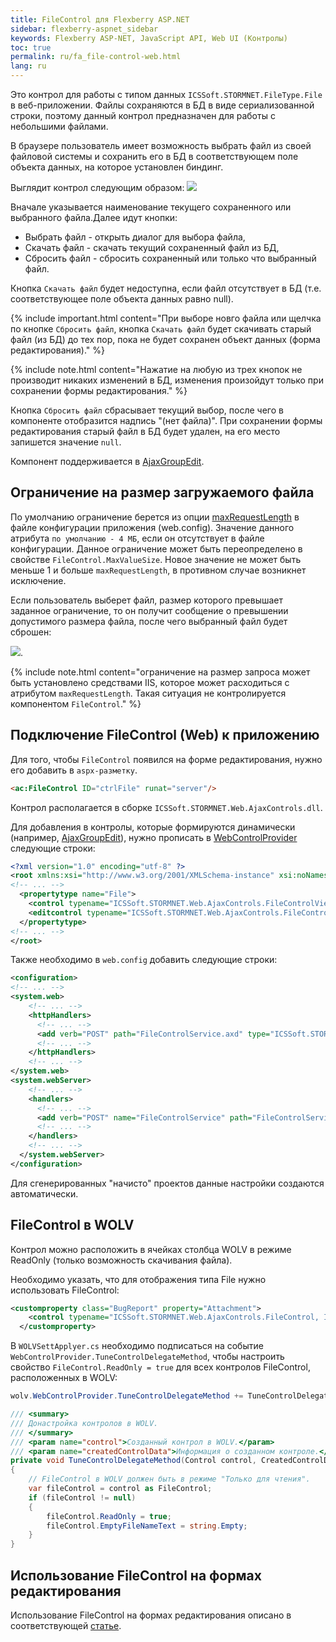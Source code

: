 ```yaml
---
title: FileControl для Flexberry ASP.NET
sidebar: flexberry-aspnet_sidebar
keywords: Flexberry ASP-NET, JavaScript API, Web UI (Контролы)
toc: true
permalink: ru/fa_file-control-web.html
lang: ru
---
```


Это контрол для работы с типом данных `ICSSoft.STORMNET.FileType.File` в веб-приложении. Файлы сохраняются в БД в виде сериализованной 
строки, поэтому данный контрол предназначен для работы с небольшими файлами.

В браузере пользователь имеет возможность выбрать файл из своей файловой системы и сохранить его в БД в соответствующем поле объекта данных, на которое установлен биндинг.

Выглядит контрол следующим образом:
![](/images/pages/products/flexberry-aspnet/aspnet/file-control.png)

Вначале указывается наименование текущего сохраненного или выбранного файла.Далее идут кнопки: 

* Выбрать файл - открыть диалог для выбора файла,
* Скачать файл - скачать текущий сохраненный файл из БД,
* Сбросить файл - сбросить сохраненный или только что выбранный файл.

Кнопка `Скачать файл` будет недоступна, если файл отсутствует в БД (т.е. соответствующее поле объекта данных равно null).

{% include important.html content="При выборе новго файла или щелчка по кнопке `Сбросить файл`, кнопка `Скачать файл` будет скачивать старый файл (из БД) до тех пор, пока не будет сохранен объект данных (форма редактирования)." %}

{% include note.html content="Нажатие на любую из трех кнопок не производит никаких изменений в БД, изменения произойдут только при сохранении формы редактирования." %}

Кнопка `Сбросить файл` сбрасывает текущий выбор, после чего в компоненте отобразится надпись "(нет файла)". При сохранении формы редактирования старый файл в БД будет удален, на его место запишется значение `null`.

Компонент поддерживается в [AjaxGroupEdit](fa_ajax-group-edit.html).

## Ограничение на размер загружаемого файла

По умолчанию ограничение берется из опции [maxRequestLength](https://msdn.microsoft.com/en-us/library/e1f13641(v=vs.100).aspx) в файле конфигурации приложения (web.config). Значение данного атрибута `по умолчанию - 4 МБ`, если он отсутствует в файле конфигурации.
Данное ограничение может быть переопределено в свойстве `FileControl.MaxValueSize`. Новое значение не может быть меньше 1 и больше `maxRequestLength`, в противном случае возникнет исключение.

Если пользователь выберет файл, размер которого превышает заданное ограничение, то он получит сообщение о превышении допустимого размера файла, после чего выбранный файл будет сброшен: 

![](/images/pages/products/flexberry-aspnet/aspnet/file-control-max-file-size.png).

{% include note.html content="ограничение на размер запроса может быть установлено средствами IIS, которое может расходиться с атрибутом `maxRequestLength`. Такая ситуация не контролируется компонентом `FileControl`." %}

## Подключение FileControl (Web) к приложению

Для того, чтобы `FileControl` появился на форме редактирования, нужно его добавить в `aspx-разметку`. 

```html
<ac:FileControl ID="ctrlFile" runat="server"/>
```

Контрол располагается в сборке `ICSSoft.STORMNET.Web.AjaxControls.dll`.

Для добавления в контролы, которые формируются динамически (например, [AjaxGroupEdit](fa_ajax-group-edit.html)), нужно прописать в [WebControlProvider](fa_web-control-provider.html) следующие строки:

```xml
<?xml version="1.0" encoding="utf-8" ?>
<root xmlns:xsi="http://www.w3.org/2001/XMLSchema-instance" xsi:noNamespaceSchemaLocation="WebControlProvider.xsd">
<!-- ... -->
  <propertytype name="File">
    <control typename="ICSSoft.STORMNET.Web.AjaxControls.FileControlView, ICSSoft.STORMNET.Web.AjaxControls" property="Value" codefile=""/>
    <editcontrol typename="ICSSoft.STORMNET.Web.AjaxControls.FileControl, ICSSoft.STORMNET.Web.AjaxControls" property="Value" codefile=""/>
  </propertytype>
<!-- ... -->
</root>
```

Также необходимо в `web.config` добавить следующие строки:

```xml
<configuration>
<!-- ... -->
<system.web>
    <!-- ... -->
    <httpHandlers>
      <!-- ... -->
      <add verb="POST" path="FileControlService.axd" type="ICSSoft.STORMNET.Web.HttpHandlers.FileControlHandler" validate="false" />
      <!-- ... -->
    </httpHandlers>
    <!-- ... -->
</system.web>
<system.webServer>
    <!-- ... -->
    <handlers>
      <!-- ... -->
      <add verb="POST" name="FileControlService" path="FileControlService.axd" type="ICSSoft.STORMNET.Web.HttpHandlers.FileControlHandler" resourceType="Unspecified" preCondition="integratedMode" />
      <!-- ... -->
    </handlers>
    <!-- ... -->
  </system.webServer>
</configuration>
```

Для сгенерированных "начисто" проектов данные настройки создаются автоматически.

## FileControl в WOLV

Контрол можно расположить в ячейках столбца WOLV в режиме ReadOnly (только возможность скачивания файла).

Необходимо указать, что для отображения типа File нужно использовать FileControl:

```xml
<customproperty class="BugReport" property="Attachment">
    <control typename="ICSSoft.STORMNET.Web.AjaxControls.FileControl, ICSSoft.STORMNET.Web.AjaxControls" property="Value" codefile=""/>
  </customproperty>
```

В `WOLVSettApplyer.cs` необходимо подписаться на событие `WebControlProvider.TuneControlDelegateMethod`, чтобы настроить свойство `FileControl.ReadOnly = true` для всех контролов FileControl, расположенных в WOLV:

```csharp
wolv.WebControlProvider.TuneControlDelegateMethod += TuneControlDelegateMethod;

/// <summary>
/// Донастройка контролов в WOLV.
/// </summary>
/// <param name="control">Созданный контрол в WOLV.</param>
/// <param name="createdControlData">Информация о созданном контроле.</param>
private void TuneControlDelegateMethod(Control control, CreatedControlData createdControlData)
{
    // FileControl в WOLV должен быть в режиме "Только для чтения".
    var fileControl = control as FileControl;
    if (fileControl != null)
    {
        fileControl.ReadOnly = true;
        fileControl.EmptyFileNameText = string.Empty;
    }
}
```

## Использование FileControl на формах редактирования

Использование FileControl на формах редактирования описано в соответствующей [статье](fa_file-control-description.html).
